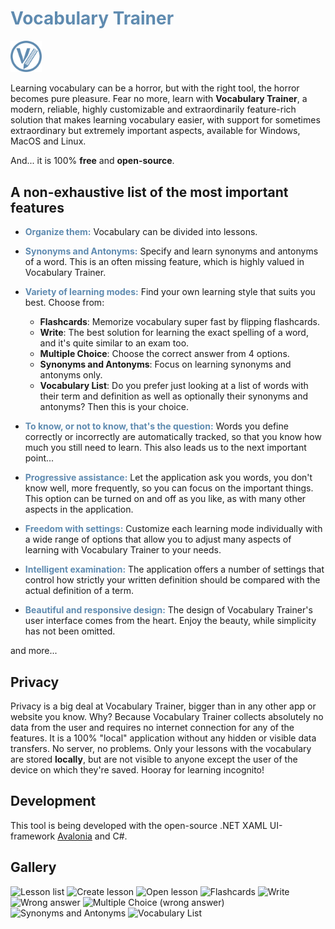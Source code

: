 # <span style="color:#5F8BB0">Vocabulary Trainer</span>
<img src="Assets/App-Icon.png" width="10%"></img>

Learning vocabulary can be a horror, but with the right tool, the horror becomes pure pleasure. 
Fear no more, learn with **Vocabulary Trainer**, a modern, reliable, highly customizable and extraordinarily feature-rich solution 
that makes learning vocabulary easier, with support for sometimes extraordinary but extremely important aspects, available for Windows, MacOS and Linux. 

And... it is 100% **free** and **open-source**.

## A non-exhaustive list of the most important features
- <span style="color:#5F8BB0">**Organize them:**</span> Vocabulary can be divided into lessons.
- <span style="color:#5F8BB0">**Synonyms and Antonyms:**</span> Specify and learn synonyms and antonyms of a word. 
This is an often missing feature, which is highly valued in Vocabulary Trainer.
- <span style="color:#5F8BB0">**Variety of learning modes:**</span> Find your own learning style that suits you best. Choose from:
  - **Flashcards**: Memorize vocabulary super fast by flipping flashcards.
  - **Write**: The best solution for learning the exact spelling of a word, and it's quite similar to an exam too.
  - **Multiple Choice**: Choose the correct answer from 4 options.
  - **Synonyms and Antonyms**: Focus on learning synonyms and antonyms only.
  - **Vocabulary List**: Do you prefer just looking at a list of words with their term and definition 
  as well as optionally their synonyms and antonyms? Then this is your choice.
- <span style="color:#5F8BB0">**To know, or not to know, that's the question:**</span> 
Words you define correctly or incorrectly are automatically tracked, so that you know how much you still need to learn. 
This also leads us to the next important point...
- <span style="color:#5F8BB0">**Progressive assistance:**</span> Let the application ask you words, you don't know well, more frequently, 
so you can focus on the important things. This option can be turned on and off as you like, as with many other aspects in the application.
- <span style="color:#5F8BB0">**Freedom with settings:**</span> Customize each learning mode individually 
with a wide range of options that allow you to adjust many aspects of learning with Vocabulary Trainer to your needs.
- <span style="color:#5F8BB0">**Intelligent examination:**</span> The application offers a number of settings that control 
how strictly your written definition should be compared with the actual definition of a term.


- <span style="color:#5F8BB0">**Beautiful and responsive design:**</span> 
The design of Vocabulary Trainer's user interface comes from the heart. Enjoy the beauty, while simplicity has not been omitted.

and more...

## Privacy
Privacy is a big deal at Vocabulary Trainer, bigger than in any other app or website you know. Why?
Because Vocabulary Trainer collects absolutely no data from the user and requires no internet connection for any of the features.
It is a 100% "local" application without any hidden or visible data transfers. No server, no problems.
Only your lessons with the vocabulary are stored **locally**, but are not visible to anyone except the user of the device on which they're saved.
Hooray for learning incognito!

## Development
This tool is being developed with the open-source .NET XAML UI-framework [Avalonia](https://avaloniaui.net/) and C#.

## Gallery
<img src="https://user-images.githubusercontent.com/61479436/188884313-fa8858be-a326-4e2a-a037-e1d139835089.png" width="30%" alt="Lesson list" style="align-items: center; justify-content: center;"></img> 
<img src="https://user-images.githubusercontent.com/61479436/188884302-6633e12b-3b03-4926-83c0-c76e345efb5f.png" width="30%" alt="Create lesson" style="align-items: center; justify-content: center;"></img> 
<img src="https://user-images.githubusercontent.com/61479436/191331561-c5263370-6a0f-4871-936e-35b6033341e7.png" width="30%" alt="Open lesson" style="align-items: center; justify-content: center;"></img> 
<img src="https://user-images.githubusercontent.com/61479436/188884310-7c1e9573-e0a1-4dbe-b958-c0f2bf42e41a.png" width="30%" alt="Flashcards" style="align-items: center; justify-content: center;"></img> 
<img src="https://user-images.githubusercontent.com/61479436/188884335-d4c59366-43e2-41a0-842c-525a346b2037.png" width="30%" alt="Write" style="align-items: center; justify-content: center;"></img>
<img src="https://user-images.githubusercontent.com/61479436/188285810-253dd234-677e-48f9-b647-bade13c2a60f.png" width="30%" alt="Wrong answer" style="align-items: center; justify-content: center;"></img>
<img src="https://user-images.githubusercontent.com/61479436/190468562-358e5958-7da8-4681-a93b-43564ae5747e.png" width="30%" alt="Multiple Choice (wrong answer)" style="align-items: center; justify-content: center;"></img> 
<img src="https://user-images.githubusercontent.com/61479436/188884330-5dc95ddb-78d4-4ec4-9225-864833cea6b2.png" width="30%" alt="Synonyms and Antonyms" style="align-items: center; justify-content: center;"></img> 
<img src="https://user-images.githubusercontent.com/61479436/188884332-a6804914-ffc6-4c45-a995-ae044bf86371.png" width="30%" alt="Vocabulary List" style="align-items: center; justify-content: center;"></img> 
